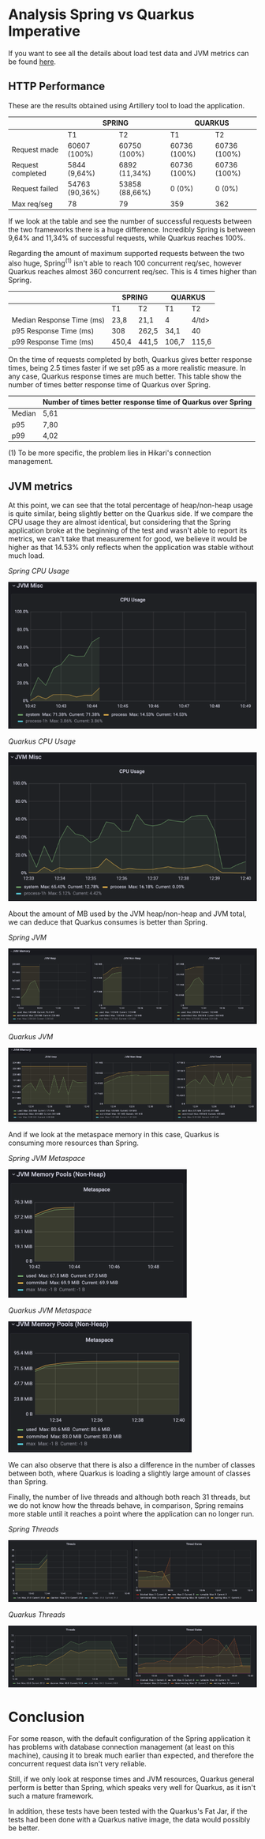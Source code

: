 # Analysis Spring vs Quarkus Imperative
If you want to see all the details about load test data and JVM metrics can be found [here](https://github.com/MasterCloudApps-Projects/QuarkusMutiny_vs_ReactorSpring/tree/main/lab/imperative/metrics/macbook-pro-8gb).

## HTTP Performance
These are the results obtained using Artillery tool to load the application.

<table>
<thead>
  <tr>
    <th></th>
    <th colspan="2">SPRING</th>
    <th colspan="2">QUARKUS</th>
  </tr>
</thead>
<tbody>
  <tr>
    <td></td>
    <td>T1</td>
    <td>T2</td>
    <td>T1</td>
    <td>T2</td>
  </tr>
  <tr>
    <td>Request made</td>
    <td>60607 (100%)</td>
    <td>60750 (100%)</td>
    <td>60736 (100%)</td>
    <td>60736 (100%)</td>
  </tr>
  <tr>
    <td>Request completed</td>
    <td>5844 (9,64%)</td>
    <td>6892 (11,34%)</td>
    <td>60736 (100%)</td>
    <td>60736 (100%)</td>
  </tr>
  <tr>
    <td>Request failed</td>
    <td>54763 (90,36%)</td>
    <td>53858 (88,66%)</td>
    <td>0 (0%)</td>
    <td>0 (0%)</td>
  </tr>
  <tr>
    <td>Max req/seg</td>
    <td>78</td>
    <td>79</td>
    <td>359</td>
    <td>362</td>
  </tr>
</tbody>
</table>

If we look at the table and see the number of successful requests between the two frameworks there is a huge difference. Incredibly Spring is between 9,64% and 11,34% of successful requests, while Quarkus reaches 100%.

Regarding the amount of maximum supported requests between the two also huge, Spring<sup>(1)</sup> isn't able to reach 100 concurrent req/sec, however Quarkus reaches almost 360 concurrent req/sec. This is 4 times higher than Spring.

<table>
<thead>
  <tr>
    <th></th>
    <th colspan="2">SPRING</th>
    <th colspan="2">QUARKUS</th>
  </tr>
</thead>
<tbody>
  <tr>
    <td></td>
    <td>T1</td>
    <td>T2</td>
    <td>T1</td>
    <td>T2</td>
  </tr>
  <tr>
    <td>Median Response Time (ms)</td>
    <td>23,8</td>
    <td>21,1</td>
    <td>4</td>
    <td>4/td>
  </tr>
  <tr>
    <td>p95 Response Time (ms)</td>
    <td>308</td>
    <td>262,5</td>
    <td>34,1</td>
    <td>40</td>
  </tr>
  <tr>
    <td>p99 Response Time (ms)</td>
    <td>450,4</td>
    <td>441,5</td>
    <td>106,7</td>
    <td>115,6</td>
  </tr>
</tbody>
</table>

On the time of requests completed by both, Quarkus gives better response times, being 2.5 times faster if we set p95 as a more realistic measure. In any case, Quarkus response times are much better. This table show the number of times better response time of Quarkus over Spring.

|        	| Number of times better response time of Quarkus over Spring 	|
|--------	|:------------------------------------------------------------	|
| Median 	|                                                         5,61 	|
| p95    	|                                                         7,80 	|
| p99    	|                                                         4,02 	|


(1) To be more specific, the problem lies in Hikari's connection management.

## JVM metrics
At this point, we can see that the total percentage of heap/non-heap usage is quite similar, being slightly better on the Quarkus side. If we compare the CPU usage they are almost identical, but considering that the Spring application broke at the beginning of the test and wasn't able to report its metrics, we can't take that measurement for good, we believe it would be higher as that 14.53% only reflects when the application was stable without much load.

_Spring CPU Usage_

![Spring CPU Usage](images/spring-cpu-8.png)

_Quarkus CPU Usage_

![Quarkus CPU Usage](images/quarkus-cpu-8.png)

About the amount of MB used by the JVM heap/non-heap and JVM total, we can deduce that Quarkus consumes is better than Spring.

_Spring JVM_

![Spring CPU Usage](images/spring-jvm-8.png)

_Quarkus JVM_

![Quarkus CPU Usage](images/quarkus-jvm-8.png)

And if we look at the metaspace memory in this case, Quarkus is consuming more resources than Spring.

_Spring JVM Metaspace_

![Spring ](images/spring-metaspace-8.png)

_Quarkus JVM Metaspace_

![Quarkus CPU Usage](images/quarkus-metaspace-8.png)

We can also observe that there is also a difference in the number of classes between both, where Quarkus is loading a slightly large amount of classes than Spring.

Finally, the number of live threads and although both reach 31 threads, but we do not know how the threads behave, in comparison, Spring remains more stable until it reaches a point where the application can no longer run.

_Spring Threads_

![Spring CPU Usage](images/spring-threads-8.png)

_Quarkus Threads_

![Quarkus CPU Usage](images/quarkus-threads-8.png)

# Conclusion
For some reason, with the default configuration of the Spring application it has problems with database connection management (at least on this machine), causing it to break much earlier than expected, and therefore the concurrent request data isn't very reliable.

Still, if we only look at response times and JVM resources, Quarkus general perform is better than Spring, which speaks very well for Quarkus, as it isn't such a mature framework.

In addition, these tests have been tested with the Quarkus's Fat Jar, if the tests had been done with a Quarkus native image, the data would possibly be better.
